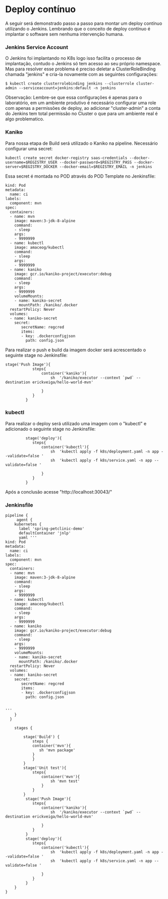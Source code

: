 # Deploy contínuo

A seguir será demonstrado passo a passo para montar um deploy contínuo utilizando o Jenkins. Lembrando que o conceito de deploy contínuo é implantar o software sem nenhuma intervenção humana.

### Jenkins Service Account

O Jenkins foi implantando no K8s logo isso facilita o processo de implantação, contudo o Jenkins só tem acesso ao seu próprio namespace. Mas para resolver esse problema é preciso deletar a ClusterRoleBinding chamada "jenkins" e cria-la novamente com as seguintes configurações:

```
$ kubectl create clusterrolebinding jenkins --clusterrole cluster-admin --serviceaccount=jenkins:default -n jenkins
```

Observação: Lembre-se que essa configurações é apenas para o laboratório, em um ambiente produtivo é necessário configurar uma role com apenas a permissões de deploy, ao adicionar "cluster-admin" a conta do Jenkins tem total permissão no Cluster o que para um ambiente real é algo problematico.

### Kaniko

Para nossa etapa de Build será utilizado o Kaniko na pipeline. Necessário configurar uma secret:

```
kubectl create secret docker-registry saas-credentials --docker-username=$REGISTRY_USER --docker-password=$REGISTRY_PASS --docker-server=$REGISTRY_DOCKER --docker-email=$REGISTRY_EMAIL -n jenkins
```
Essa secret é montada no POD através do POD Template no Jenkinsfile:
```
kind: Pod
metadata:
  name: ci
labels:
  component: mvn
spec:
  containers:
  - name: mvn
    image: maven:3-jdk-8-alpine
    command:
    - sleep
    args:
    - 9999999
  - name: kubectl
    image: amaceog/kubectl
    command:
    - sleep
    args:
    - 9999999
  - name: kaniko
    image: gcr.io/kaniko-project/executor:debug
    command:
    - sleep
    args:
    - 9999999
    volumeMounts:
    - name: kaniko-secret
      mountPath: /kaniko/.docker
  restartPolicy: Never
  volumes:
  - name: kaniko-secret
    secret:
       secretName: regcred
       items:
       - key: .dockerconfigjson
         path: config.json
```

Para realizar o push e build da imagem docker será acrescentado o seguinte stage no Jenkinsfile:

```
stage('Push Image'){
            steps{
                container('kaniko'){
                    sh  '/kaniko/executor --context `pwd` --destination erickveiga/hello-world-mvn'
                     
                }
            }
         }
```


### kubectl

Para realizar o deploy será utilizado uma imagem com o "kubectl"  e adicionado o seguinte stage no Jenkinsfile:

```
         stage('deploy'){
            steps{
                container('kubectl'){
                    sh  'kubectl apply -f k8s/deployment.yaml -n app --validate=false '
                    sh  'kubectl apply -f k8s/service.yaml -n app --validate=false '
                     
                }
            }
         }
```

Após a conclusão acesse "http://localhost:30043/" 

### Jenkinsfile

```
pipeline { 
     agent {
    kubernetes {
      label 'spring-petclinic-demo'
      defaultContainer 'jnlp'
      yaml '''
kind: Pod
metadata:
  name: ci
labels:
  component: mvn
spec:
  containers:
  - name: mvn
    image: maven:3-jdk-8-alpine
    command:
    - sleep
    args:
    - 9999999
  - name: kubectl
    image: amaceog/kubectl
    command:
    - sleep
    args:
    - 9999999
  - name: kaniko
    image: gcr.io/kaniko-project/executor:debug
    command:
    - sleep
    args:
    - 9999999
    volumeMounts:
    - name: kaniko-secret
      mountPath: /kaniko/.docker
  restartPolicy: Never
  volumes:
  - name: kaniko-secret
    secret:
       secretName: regcred
       items:
       - key: .dockerconfigjson
         path: config.json
    

'''
    }
  }
 
    stages { 
          
        stage('Build') { 
            steps { 
            container('mvn'){
               sh 'mvn package'
            }
            }
        }
        stage('Unit test'){
            steps{
                container('mvn'){
                    sh 'mvn test'
                }
            }
        }
         stage('Push Image'){
            steps{
                container('kaniko'){
                    sh  '/kaniko/executor --context `pwd` --destination erickveiga/hello-world-mvn'
                     
                }
            }
         }
         stage('deploy'){
            steps{
                container('kubectl'){
                    sh  'kubectl apply -f k8s/deployment.yaml -n app --validate=false '
                    sh  'kubectl apply -f k8s/service.yaml -n app --validate=false '
                     
                }
            }
         }
    }
}

```


